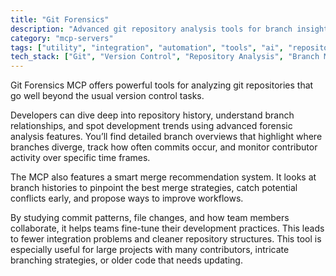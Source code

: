 ```yaml
---
title: "Git Forensics"
description: "Advanced git repository analysis tools for branch insights, historical examination, and intelligent merge recommendations to optimize development workflows."
category: "mcp-servers"
tags: ["utility", "integration", "automation", "tools", "ai", "repository analysis", "branch insights", "merge recommendations"]
tech_stack: ["Git", "Version Control", "Repository Analysis", "Branch Management", "Development Workflows", "Forensic Examination Tools"]
---
```


Git Forensics MCP offers powerful tools for analyzing git repositories that go well beyond the usual version control tasks. 

Developers can dive deep into repository history, understand branch relationships, and spot development trends using advanced forensic analysis features. You’ll find detailed branch overviews that highlight where branches diverge, track how often commits occur, and monitor contributor activity over specific time frames.

The MCP also features a smart merge recommendation system. It looks at branch histories to pinpoint the best merge strategies, catch potential conflicts early, and propose ways to improve workflows.

By studying commit patterns, file changes, and how team members collaborate, it helps teams fine-tune their development practices. This leads to fewer integration problems and cleaner repository structures. This tool is especially useful for large projects with many contributors, intricate branching strategies, or older code that needs updating.